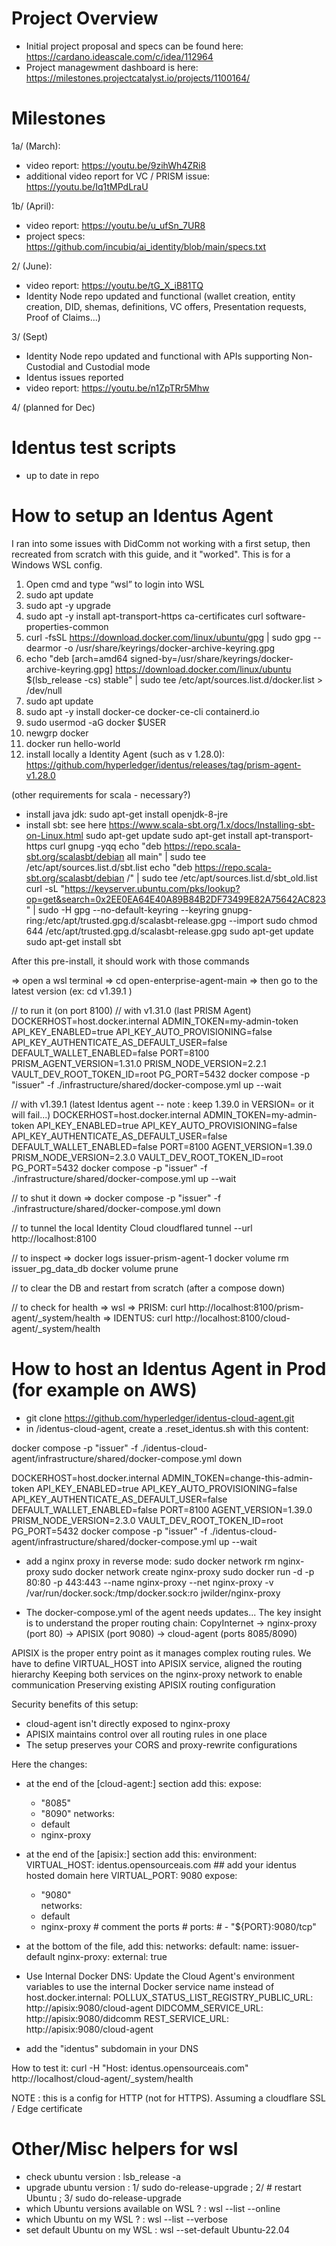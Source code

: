 # Project Overview

 - Initial project proposal and specs can be found here: https://cardano.ideascale.com/c/idea/112964
 - Project managewment dashboard is here: https://milestones.projectcatalyst.io/projects/1100164/

# Milestones 
 1a/ (March):
 - video report: https://youtu.be/9zihWh4ZRi8 
 - additional video report for VC / PRISM issue: https://youtu.be/Iq1tMPdLraU

 1b/ (April):
 - video report: https://youtu.be/u_ufSn_7UR8 
 - project specs: https://github.com/incubiq/ai_identity/blob/main/specs.txt

 2/ (June):
 - video report: https://youtu.be/tG_X_iB81TQ 
 - Identity Node repo updated and functional (wallet creation, entity creation, DID, shemas, definitions, VC offers, Presentation requests, Proof of Claims...) 

 3/ (Sept)
 - Identity Node repo updated and functional with APIs supporting Non-Custodial and Custodial mode
 - Identus issues reported
 - video report: https://youtu.be/n1ZpTRr5Mhw

 4/ (planned for Dec)


# Identus test scripts
 - up to date in repo

# How to setup an Identus Agent

I ran into some issues with DidComm not working with a first setup, then recreated from scratch with this guide, and it "worked". This is for a Windows WSL config.

1. Open cmd and type “wsl” to login into WSL
2. sudo apt update 
3. sudo apt -y upgrade
4. sudo apt -y install apt-transport-https ca-certificates curl software-properties-common 
5. curl -fsSL https://download.docker.com/linux/ubuntu/gpg | sudo gpg --dearmor -o /usr/share/keyrings/docker-archive-keyring.gpg
6. echo "deb [arch=amd64 signed-by=/usr/share/keyrings/docker-archive-keyring.gpg] https://download.docker.com/linux/ubuntu $(lsb_release -cs) stable" | sudo tee /etc/apt/sources.list.d/docker.list > /dev/null
7. sudo apt update 
8. sudo apt -y install docker-ce docker-ce-cli containerd.io 
9. sudo usermod -aG docker $USER
10. newgrp docker 
11. docker run hello-world
12. install locally a Identity Agent (such as v 1.28.0): https://github.com/hyperledger/identus/releases/tag/prism-agent-v1.28.0  

(other requirements for scala - necessary?)
 - install java jdk:  sudo apt-get install openjdk-8-jre
 - install sbt: see here https://www.scala-sbt.org/1.x/docs/Installing-sbt-on-Linux.html
    sudo apt-get update
    sudo apt-get install apt-transport-https curl gnupg -yqq
    echo "deb https://repo.scala-sbt.org/scalasbt/debian all main" | sudo tee /etc/apt/sources.list.d/sbt.list
    echo "deb https://repo.scala-sbt.org/scalasbt/debian /" | sudo tee /etc/apt/sources.list.d/sbt_old.list
    curl -sL "https://keyserver.ubuntu.com/pks/lookup?op=get&search=0x2EE0EA64E40A89B84B2DF73499E82A75642AC823" | sudo -H gpg --no-default-keyring --keyring gnupg-ring:/etc/apt/trusted.gpg.d/scalasbt-release.gpg --import
    sudo chmod 644 /etc/apt/trusted.gpg.d/scalasbt-release.gpg
    sudo apt-get update
    sudo apt-get install sbt


After this pre-install, it should work with those commands

=> open a wsl terminal
=> cd open-enterprise-agent-main
=> then go to the latest version (ex:   cd v1.39.1 )

// to run it (on port 8100)
// with v1.31.0  (last PRISM Agent)
DOCKERHOST=host.docker.internal ADMIN_TOKEN=my-admin-token API_KEY_ENABLED=true API_KEY_AUTO_PROVISIONING=false API_KEY_AUTHENTICATE_AS_DEFAULT_USER=false DEFAULT_WALLET_ENABLED=false PORT=8100 PRISM_AGENT_VERSION=1.31.0 PRISM_NODE_VERSION=2.2.1 VAULT_DEV_ROOT_TOKEN_ID=root PG_PORT=5432  docker compose -p "issuer"  -f ./infrastructure/shared/docker-compose.yml  up --wait

// with v1.39.1 (latest Identus agent -- note : keep 1.39.0 in VERSION= or it will fail...)
DOCKERHOST=host.docker.internal ADMIN_TOKEN=my-admin-token API_KEY_ENABLED=true API_KEY_AUTO_PROVISIONING=false API_KEY_AUTHENTICATE_AS_DEFAULT_USER=false DEFAULT_WALLET_ENABLED=false PORT=8100 AGENT_VERSION=1.39.0 PRISM_NODE_VERSION=2.3.0 VAULT_DEV_ROOT_TOKEN_ID=root PG_PORT=5432  docker compose -p "issuer"  -f ./infrastructure/shared/docker-compose.yml  up --wait

// to shut it down
=> docker compose -p "issuer"  -f ./infrastructure/shared/docker-compose.yml down 

// to tunnel the local Identity Cloud
cloudflared tunnel --url http://localhost:8100

// to inspect
=> docker logs issuer-prism-agent-1
 docker volume rm issuer_pg_data_db
 docker volume prune
 
// to clear the DB and restart from scratch 
(after a compose down)


// to check for health
=> wsl
=> PRISM:    curl http://localhost:8100/prism-agent/_system/health
=> IDENTUS:  curl http://localhost:8100/cloud-agent/_system/health

# How to host an Identus Agent in Prod (for example on AWS)

 - git clone https://github.com/hyperledger/identus-cloud-agent.git
 - in /identus-cloud-agent, create a .reset_identus.sh with this content: 

 docker compose -p "issuer"  -f ./identus-cloud-agent/infrastructure/shared/docker-compose.yml down 
 
 DOCKERHOST=host.docker.internal ADMIN_TOKEN=change-this-admin-token API_KEY_ENABLED=true API_KEY_AUTO_PROVISIONING=false API_KEY_AUTHENTICATE_AS_DEFAULT_USER=false DEFAULT_WALLET_ENABLED=false PORT=8100 AGENT_VERSION=1.39.0 PRISM_NODE_VERSION=2.3.0 VAULT_DEV_ROOT_TOKEN_ID=root PG_PORT=5432  docker compose -p "issuer"  -f ./identus-cloud-agent/infrastructure/shared/docker-compose.yml  up --wait

 - add a nginx proxy in reverse mode: 
sudo docker network rm nginx-proxy
sudo docker network create nginx-proxy
sudo docker run -d -p 80:80 -p 443:443 --name nginx-proxy --net nginx-proxy -v /var/run/docker.sock:/tmp/docker.sock:ro jwilder/nginx-proxy

 - The docker-compose.yml of the agent needs updates...
The key insight is to understand the proper routing chain:
CopyInternet -> nginx-proxy (port 80) -> APISIX (port 9080) -> cloud-agent (ports 8085/8090)

APISIX is the proper entry point as it manages complex routing rules. 
We have to define VIRTUAL_HOST into APISIX service,  aligned the routing hierarchy
Keeping both services on the nginx-proxy network to enable communication
Preserving existing APISIX routing configuration


Security benefits of this setup:

   - cloud-agent isn't directly exposed to nginx-proxy
   - APISIX maintains control over all routing rules in one place
   - The setup preserves your CORS and proxy-rewrite configurations

Here the changes:
   - at the end of the  [cloud-agent:] section add this:
      expose:
      - "8085"
      - "8090"
      networks:
      - default
      - nginx-proxy

   - at the end of the  [apisix:] section add this:
      environment:
        VIRTUAL_HOST: identus.opensourceais.com ## add your identus hosted domain here
        VIRTUAL_PORT: 9080
      expose:
        - "9080"  
      networks:
        - default
        - nginx-proxy
    # comment the ports
    # ports:
    #   - "${PORT}:9080/tcp"

  - at the bottom of the file, add this:
      networks:
        default:
          name: issuer-default
        nginx-proxy:
          external: true
  
  - Use Internal Docker DNS: Update the Cloud Agent's environment variables to use the internal Docker service name instead of host.docker.internal:
  POLLUX_STATUS_LIST_REGISTRY_PUBLIC_URL: http://apisix:9080/cloud-agent
  DIDCOMM_SERVICE_URL: http://apisix:9080/didcomm
  REST_SERVICE_URL: http://apisix:9080/cloud-agent

  - add the "identus" subdomain in your DNS

How to test it:
 curl -H "Host: identus.opensourceais.com" http://localhost/cloud-agent/_system/health

NOTE : this is a config for HTTP (not for HTTPS). Assuming a cloudflare SSL / Edge certificate

# Other/Misc helpers for wsl

 - check ubuntu version : lsb_release -a
 - upgrade ubuntu version : 1/ sudo do-release-upgrade   ; 2/ # restart Ubuntu  ;  3/ sudo do-release-upgrade
 - which Ubuntu versions available on WSL ? : wsl --list --online
 - which Ubuntu on my WSL ? : wsl --list --verbose
 - set default Ubuntu on my WSL : wsl --set-default  Ubuntu-22.04
